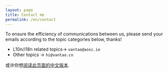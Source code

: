 ```yaml
---
layout: page
title: Contact me
permalink: /en/contact
---
```


To ensure the efficiency of communications between us, please send your emails according to the topic categories below, thanks!

- L10n/i18n related topics-> `vantao@aosc.io`
- Other topics -> `hi@vantao.cn`

<div class="footer-description">或许你想<a href="/contact.html">阅读此页面的中文版本</a>.</div>
